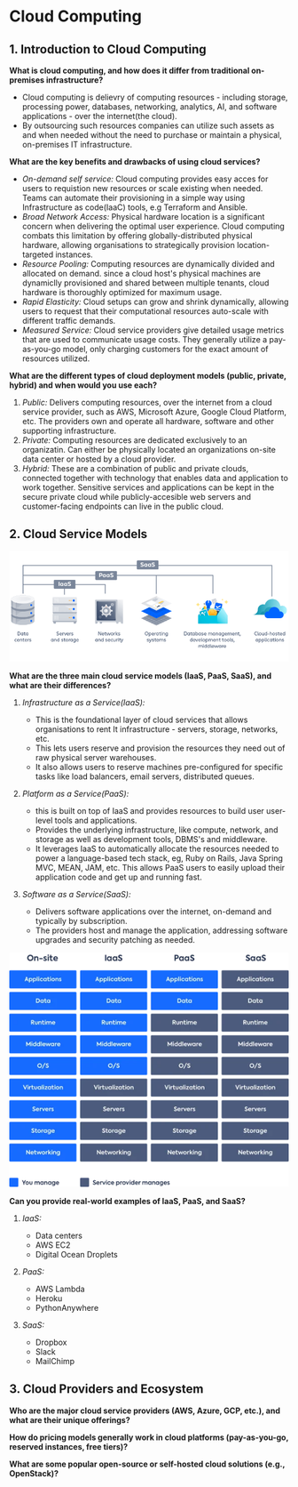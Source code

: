 # Cloud Computing

## 1. Introduction to Cloud Computing

**What is cloud computing, and how does it differ from traditional on-premises infrastructure?**

- Cloud computing is delievry of computing resources - including storage, processing power, databases, networking, analytics, AI, and software applications - over the internet(the cloud).
- By outsourcing such resources companies can utilize such assets as and when needed without the need to purchase or maintain a physical, on-premises IT infrastructure.

**What are the key benefits and drawbacks of using cloud services?**

- _On-demand self service:_ Cloud computing provides easy acces for users to requistion new resources or scale existing when needed. Teams can automate their provisioning in a simple way using Infrastructure as code(IaaC) tools, e.g Terraform and Ansible.
- _Broad Network Access:_ Physical hardware location is a significant concern when delivering the optimal user experience. Cloud computing combats this limitation by offering globally-distributed physical hardware, allowing organisations to strategically provision location-targeted instances.
- _Resource Pooling:_ Computing resources are dynamically divided and allocated on demand. since a cloud host's physical machines are dynamiclly provisioned and shared between multiple tenants, cloud hardware is thoroughly optimized for maximum usage.
- _Rapid Elasticity:_ Cloud setups can grow and shrink dynamically, allowing users to request that their computational resources auto-scale with different traffic demands. 
- _Measured Service:_ Cloud service providers give detailed usage metrics that are used to communicate usage costs. They generally utilize a pay-as-you-go model, only charging customers for the exact amount of resources utilized.

**What are the different types of cloud deployment models (public, private, hybrid) and when would you use each?**

1. _Public:_ Delivers computing resources, over the internet from a cloud service provider, such as AWS, Microsoft Azure, Google Cloud Platform, etc. The providers own and operate all hardware, software and other supporting infrastructure.
2. _Private:_ Computing resources are dedicated exclusively to an organizatin. Can either be physically located an organizations on-site data center or hosted by a cloud provider. 
3. _Hybrid:_ These are a combination of public and private clouds, connected together with technology that enables data and application to work together. Sensitive services and applications can be kept in the secure private cloud while publicly-accesible web servers and customer-facing endpoints can live in the public cloud. 

## 2. Cloud Service Models

![Cloud Service Models](example_imgs/paas-diagram.png)

**What are the three main cloud service models (IaaS, PaaS, SaaS), and what are their differences?**

1. _Infrastructure as a Service(IaaS):_ 
   
   - This is the foundational layer of cloud services that allows organisations to rent It infrastructure - servers, storage, networks, etc. 
   - This lets users reserve and provision the resources they need out of raw physical server warehouses. 
   - It also allows users to reserve machines pre-configured for specific tasks like load balancers, email servers, distributed queues.

2. _Platform as a Service(PaaS):_ 

    - this is built on top of IaaS and provides resources to build user user-level tools and applications. 
    - Provides the underlying infrastructure, like compute, network, and storage as well as development tools, DBMS's and middleware.
    - It leverages IaaS to automatically allocate the resources needed to power a language-based tech stack, eg, Ruby on Rails, Java Spring MVC, MEAN, JAM, etc. This allows PaaS users to easily upload their application code and get up and running fast.

3. _Software as a Service(SaaS):_ 

    - Delivers software applications over the internet, on-demand and typically by subscription.
    - The providers host and manage the application, addressing software upgrades and security patching as needed.

![Service Models Comparison](example_imgs/IaaS-vs-PaaS-vs-SaaS-Diagram.webp)

**Can you provide real-world examples of IaaS, PaaS, and SaaS?**

1. _IaaS:_
    - Data centers
    - AWS EC2
    - Digital Ocean Droplets

2. _PaaS:_
    - AWS Lambda
    - Heroku
    - PythonAnywhere

3. _SaaS:_
    - Dropbox
    - Slack
    - MailChimp

## 3. Cloud Providers and Ecosystem

**Who are the major cloud service providers (AWS, Azure, GCP, etc.), and what are their unique offerings?**

**How do pricing models generally work in cloud platforms (pay-as-you-go, reserved instances, free tiers)?**

**What are some popular open-source or self-hosted cloud solutions (e.g., OpenStack)?**















